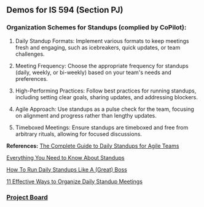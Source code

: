 ## Demos for IS 594 (Section PJ)

### Organization Schemes for Standups (complied by CoPilot):

  1) Daily Standup Formats: Implement various formats to keep meetings fresh and engaging, such as icebreakers, quick updates, or team challenges. 

  2) Meeting Frequency: Choose the appropriate frequency for standups (daily, weekly, or bi-weekly) based on your team's needs and preferences. 

  3) High-Performing Practices: Follow best practices for running standups, including setting clear goals, sharing updates, and addressing blockers. 

  4) Agile Approach: Use standups as a pulse check for the team, focusing on alignment and progress rather than lengthy updates. 

  5) Timeboxed Meetings: Ensure standups are timeboxed and free from arbitrary rituals, allowing for focused discussions. 

__References:__
[The Complete Guide to Daily Standups for Agile Teams](https://www.stepsize.com/blog/the-complete-guide-to-daily-standups-for-agile-teams)

[Everything You Need to Know About Standups](https://runsteady.com/blog/everything-you-need-to-know-about-standups/)

[How To Run Daily Standups Like A (Great) Boss](https://medium.com/fellowai/how-to-run-daily-standups-like-a-great-boss-2bd7f68af59c)

[11 Effective Ways to Organize Daily Standup Meetings](https://woculus.com/how-to-organize-daily-standup-meetings/)

### [Project Board]()
